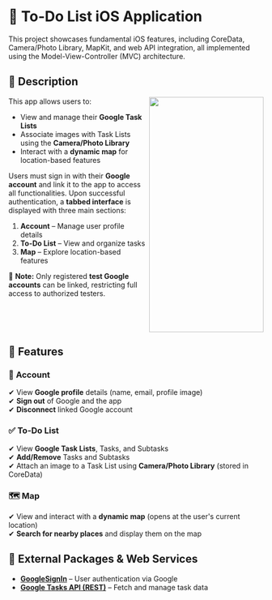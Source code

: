 # 📌 To-Do List iOS Application  
This project showcases fundamental iOS features, including CoreData, Camera/Photo Library, MapKit, and web API integration, all implemented using the Model-View-Controller (MVC) architecture.  

## 📖 Description

<img src="https://user-images.githubusercontent.com/107507852/175116424-398495ba-43f8-4ea0-bb88-4ab87120095d.png" align="right" width="226" height="464">

This app allows users to:  
- View and manage their **Google Task Lists**  
- Associate images with Task Lists using the **Camera/Photo Library**  
- Interact with a **dynamic map** for location-based features

Users must sign in with their **Google account** and link it to the app to access all functionalities. Upon successful authentication, a **tabbed interface** is displayed with three main sections:  
1. **Account** – Manage user profile details  
2. **To-Do List** – View and organize tasks  
3. **Map** – Explore location-based features  

🔹 **Note:** Only registered **test Google accounts** can be linked, restricting full access to authorized testers.  

<br/><br/><br/>

## 🚀 Features  

### 🔑 **Account**  
✔ View **Google profile** details (name, email, profile image)  
✔ **Sign out** of Google and the app  
✔ **Disconnect** linked Google account  

### ✅ **To-Do List**  
✔ View **Google Task Lists**, Tasks, and Subtasks  
✔ **Add/Remove** Tasks and Subtasks  
✔ Attach an image to a Task List using **Camera/Photo Library** (stored in CoreData)  

### 🗺 **Map**  
✔ View and interact with a **dynamic map** (opens at the user's current location)  
✔ **Search for nearby places** and display them on the map  

## 🔗 External Packages & Web Services  
- **[GoogleSignIn](https://github.com/google/GoogleSignIn-iOS/)** – User authentication via Google  
- **[Google Tasks API (REST)](https://developers.google.com/tasks/reference/rest)** – Fetch and manage task data  
